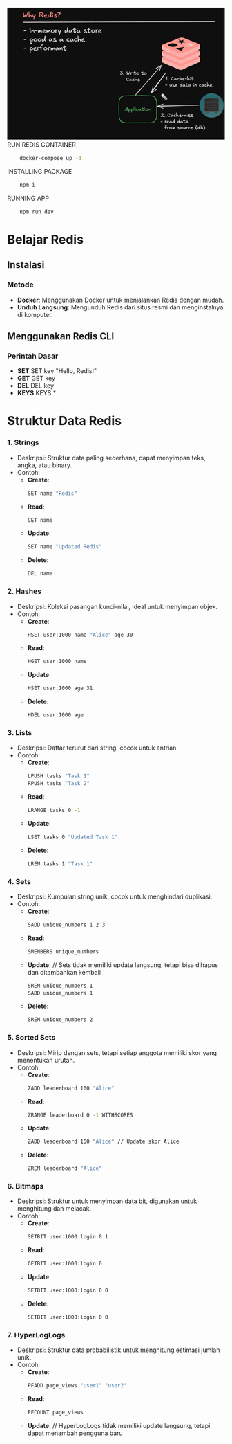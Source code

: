 ![alt text](img/image.png)
RUN REDIS CONTAINER
``` sh 
    docker-compose up -d
```
INSTALLING PACKAGE 
``` sh 
    npm i 
```
RUNNING APP 
``` sh 
    npm run dev
```

# Belajar Redis

## Instalasi

### Metode
- **Docker**: Menggunakan Docker untuk menjalankan Redis dengan mudah.
- **Unduh Langsung**: Mengunduh Redis dari situs resmi dan menginstalnya di komputer.

##  Menggunakan Redis CLI

### Perintah Dasar
- **SET**
  SET key "Hello, Redis!"
- **GET**
  GET key
- **DEL**
  DEL key
- **KEYS**
  KEYS *
# Struktur Data Redis

### 1. Strings
- Deskripsi: Struktur data paling sederhana, dapat menyimpan teks, angka, atau binary.
- Contoh:
  - **Create**: 
    ```bash
    SET name "Redis"
    ```
  - **Read**: 
    ```bash
    GET name
    ```
  - **Update**: 
    ```bash
    SET name "Updated Redis"
    ```
  - **Delete**: 
    ```bash
    DEL name
    ```

### 2. Hashes
- Deskripsi: Koleksi pasangan kunci-nilai, ideal untuk menyimpan objek.
- Contoh:
  - **Create**: 
    ```bash
    HSET user:1000 name "Alice" age 30
    ```
  - **Read**: 
    ```bash
    HGET user:1000 name
    ```
  - **Update**: 
    ```bash
    HSET user:1000 age 31
    ```
  - **Delete**: 
    ```bash
    HDEL user:1000 age
    ```

### 3. Lists
- Deskripsi: Daftar terurut dari string, cocok untuk antrian.
- Contoh:
  - **Create**: 
    ```bash
    LPUSH tasks "Task 1"
    RPUSH tasks "Task 2"
    ```
  - **Read**: 
    ```bash
    LRANGE tasks 0 -1
    ```
  - **Update**: 
    ```bash
    LSET tasks 0 "Updated Task 1"
    ```
  - **Delete**: 
    ```bash
    LREM tasks 1 "Task 1"
    ```

### 4. Sets
- Deskripsi: Kumpulan string unik, cocok untuk menghindari duplikasi.
- Contoh:
  - **Create**: 
    ```bash
    SADD unique_numbers 1 2 3
    ```
  - **Read**: 
    ```bash
    SMEMBERS unique_numbers
    ```
  - **Update**: 
    // Sets tidak memiliki update langsung, tetapi bisa dihapus dan ditambahkan kembali
    ```bash
    SREM unique_numbers 1
    SADD unique_numbers 1
    ```
  - **Delete**: 
    ```bash
    SREM unique_numbers 2
    ```

### 5. Sorted Sets
- Deskripsi: Mirip dengan sets, tetapi setiap anggota memiliki skor yang menentukan urutan.
- Contoh:
  - **Create**: 
    ```bash
    ZADD leaderboard 100 "Alice"
    ```
  - **Read**: 
    ```bash
    ZRANGE leaderboard 0 -1 WITHSCORES
    ```
  - **Update**: 
    ```bash
    ZADD leaderboard 150 "Alice" // Update skor Alice
    ```
  - **Delete**: 
    ```bash
    ZREM leaderboard "Alice"
    ```

### 6. Bitmaps
- Deskripsi: Struktur untuk menyimpan data bit, digunakan untuk menghitung dan melacak.
- Contoh:
  - **Create**: 
    ```bash
    SETBIT user:1000:login 0 1
    ```
  - **Read**: 
    ```bash
    GETBIT user:1000:login 0
    ```
  - **Update**: 
    ```bash
    SETBIT user:1000:login 0 0
    ```
  - **Delete**: 
    ```bash
    SETBIT user:1000:login 0 0
    ```

### 7. HyperLogLogs
- Deskripsi: Struktur data probabilistik untuk menghitung estimasi jumlah unik.
- Contoh:
  - **Create**: 
    ```bash
    PFADD page_views "user1" "user2"
    ```
  - **Read**: 
    ```bash
    PFCOUNT page_views
    ```
  - **Update**: 
    // HyperLogLogs tidak memiliki update langsung, tetapi dapat menambah pengguna baru
    ```b

